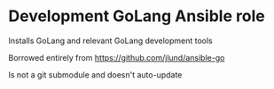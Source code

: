 # Development GoLang Ansible role

Installs GoLang and relevant GoLang development tools

Borrowed entirely from https://github.com/jlund/ansible-go

Is not a git submodule and doesn't auto-update
